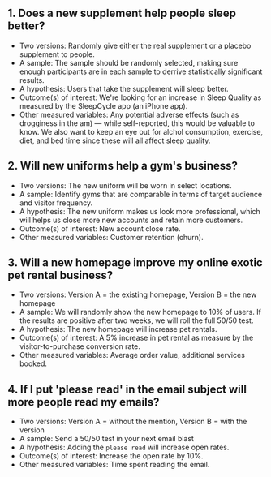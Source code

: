 ## 1. Does a new supplement help people sleep better?

- Two versions: Randomly give either the real supplement or a placebo supplement to people.
- A sample: The sample should be randomly selected, making sure enough participants are in each sample to derrive statistically significant results.
- A hypothesis: Users that take the supplement will sleep better.
- Outcome(s) of interest: We're looking for an increase in Sleep Quality as measured by the SleepCycle app (an iPhone app).
- Other measured variables: Any potential adverse effects (such as drogginess in the am) — while self-reported, this would be valuable to know. We also want to keep an eye out for alchol consumption, exercise, diet, and bed time since these will all affect sleep quality.


## 2. Will new uniforms help a gym's business?

- Two versions: The new uniform will be worn in select locations.
- A sample: Identify gyms that are comparable in terms of target audience and visitor frequency.
- A hypothesis: The new uniform makes us look more professional, which will helps us close more new accounts and retain more customers.
- Outcome(s) of interest: New account close rate.
- Other measured variables: Customer retention (churn).


## 3. Will a new homepage improve my online exotic pet rental business?

- Two versions: Version A = the existing homepage, Version B = the new homepage
- A sample: We will randomly show the new homepage to 10% of users. If the results are positive after two weeks, we will roll the full 50/50 test.
- A hypothesis: The new homepage will increase pet rentals.
- Outcome(s) of interest: A 5% increase in pet rental as measure by the visitor-to-purchase conversion rate.
- Other measured variables: Average order value, additional services booked.


## 4. If I put 'please read' in the email subject will more people read my emails?

- Two versions: Version A = without the mention, Version B = with the version
- A sample: Send a 50/50 test in your next email blast
- A hypothesis: Adding the `please read` will increase open rates.
- Outcome(s) of interest: Increase the open rate by 10%.
- Other measured variables: Time spent reading the email.
